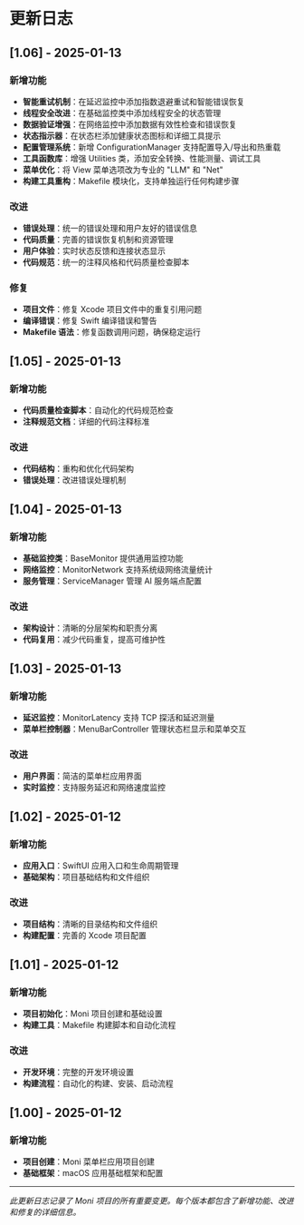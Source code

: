# 更新日志

## [1.06] - 2025-01-13

### 新增功能
- **智能重试机制**：在延迟监控中添加指数退避重试和智能错误恢复
- **线程安全改进**：在基础监控类中添加线程安全的状态管理
- **数据验证增强**：在网络监控中添加数据有效性检查和错误恢复
- **状态指示器**：在状态栏添加健康状态图标和详细工具提示
- **配置管理系统**：新增 ConfigurationManager 支持配置导入/导出和热重载
- **工具函数库**：增强 Utilities 类，添加安全转换、性能测量、调试工具
- **菜单优化**：将 View 菜单选项改为专业的 "LLM" 和 "Net"
- **构建工具重构**：Makefile 模块化，支持单独运行任何构建步骤

### 改进
- **错误处理**：统一的错误处理和用户友好的错误信息
- **代码质量**：完善的错误恢复机制和资源管理
- **用户体验**：实时状态反馈和连接状态显示
- **代码规范**：统一的注释风格和代码质量检查脚本

### 修复
- **项目文件**：修复 Xcode 项目文件中的重复引用问题
- **编译错误**：修复 Swift 编译错误和警告
- **Makefile 语法**：修复函数调用问题，确保稳定运行

## [1.05] - 2025-01-13

### 新增功能
- **代码质量检查脚本**：自动化的代码规范检查
- **注释规范文档**：详细的代码注释标准

### 改进
- **代码结构**：重构和优化代码架构
- **错误处理**：改进错误处理机制

## [1.04] - 2025-01-13

### 新增功能
- **基础监控类**：BaseMonitor 提供通用监控功能
- **网络监控**：MonitorNetwork 支持系统级网络流量统计
- **服务管理**：ServiceManager 管理 AI 服务端点配置

### 改进
- **架构设计**：清晰的分层架构和职责分离
- **代码复用**：减少代码重复，提高可维护性

## [1.03] - 2025-01-13

### 新增功能
- **延迟监控**：MonitorLatency 支持 TCP 探活和延迟测量
- **菜单栏控制器**：MenuBarController 管理状态栏显示和菜单交互

### 改进
- **用户界面**：简洁的菜单栏应用界面
- **实时监控**：支持服务延迟和网络速度监控

## [1.02] - 2025-01-12

### 新增功能
- **应用入口**：SwiftUI 应用入口和生命周期管理
- **基础架构**：项目基础结构和文件组织

### 改进
- **项目结构**：清晰的目录结构和文件组织
- **构建配置**：完善的 Xcode 项目配置

## [1.01] - 2025-01-12

### 新增功能
- **项目初始化**：Moni 项目创建和基础设置
- **构建工具**：Makefile 构建脚本和自动化流程

### 改进
- **开发环境**：完整的开发环境设置
- **构建流程**：自动化的构建、安装、启动流程

## [1.00] - 2025-01-12

### 新增功能
- **项目创建**：Moni 菜单栏应用项目创建
- **基础框架**：macOS 应用基础框架和配置

---

*此更新日志记录了 Moni 项目的所有重要变更。每个版本都包含了新增功能、改进和修复的详细信息。*


